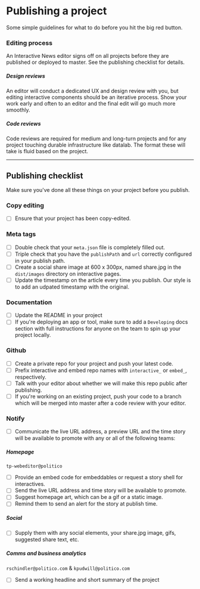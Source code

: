 # Publishing a project

Some simple guidelines for what to do before you hit the big red button.

### Editing process

An Interactive News editor signs off on all projects before they are published or deployed to master. See the publishing checklist for details.

##### Design reviews

An editor will conduct a dedicated UX and design review with you, but editing interactive components should be an iterative process. Show your work early and often to an editor and the final edit will go much more smoothly.

##### Code reviews

Code reviews are required for medium and long-turn projects and for any project touching durable infrastructure like datalab. The format these will take is fluid based on the project.



---

## Publishing checklist

Make sure you've done all these things on your project before you publish.

### Copy editing

- [ ] Ensure that your project has been copy-edited.

### Meta tags

* [ ] Double check that your `meta.json` file is completely filled out.
* [ ] Triple check that you have the `publishPath` and `url` correctly configured in your publish path.
* [ ] Create a social share image at 600 x 300px, named share.jpg in the `dist/images` directory on interactive pages.
* [ ] Update the timestamp on the article every time you publish. Our style is to add an udpated timestamp with the original.

### Documentation
* [ ] Update the README in your project
* [ ] If you're deploying an app or tool, make sure to add a `Developing` docs section with full instructions for anyone on the team to spin up your project locally.

### Github

* [ ] Create a private repo for your project and push your latest code.
* [ ] Prefix interactive and embed repo names with `interactive_` or `embed_`, respectively.
* [ ] Talk with your editor about whether we will make this repo public after publishing.
* [ ] If you're working on an existing project, push your code to a branch which will be merged into master after a code review with your editor.

### Notify

- [ ] Communicate the live URL address, a preview URL and the time story will be available to promote with any or all of the following teams:


##### Homepage
`tp-webeditor@politico`
* [ ] Provide an embed code for embeddables or request a story shell for interactives.
* [ ] Send the live URL address and time story will be available to promote.
* [ ] Suggest homepage art, which can be a gif or a static image.
* [ ] Remind them to send an alert for the story at publish time.

##### Social

* [ ] Supply them with any social elements, your share.jpg image, gifs, suggested share text, etc.


##### **Comms and business analytics** 
`rschindler@politico.com` & `kpudwill@politico.com`
* [ ] Send a working headline and short summary of the project



